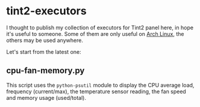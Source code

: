 # tint2-executors
I thought to publish my collection of executors for Tint2 panel here, in hope it's useful to someone. Some of them are only
useful on [Arch Linux](https://www.archlinux.org), the others may be used anywhere.

Let's start from the latest one:

## cpu-fan-memory.py
This script uses the `python-psutil` module to display the CPU average load, frequency (current/max),
the temperature sensor reading, the fan speed and memory usage (used/total).
